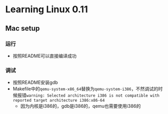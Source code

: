 # Learning Linux 0.11

## Mac setup
### 运行
- 按照README可以直接编译成功

### 调试
- 按照README安装gdb
- Makefile中的`qemu-system-x86_64`替换为`qemu-system-i386`，不然调试的时候报错`warning: Selected architecture i386 is not compatible with reported target architecture i386:x86-64`
	- 因为内核是i386的，gdb是i386的，qemu也需要使用i386的
